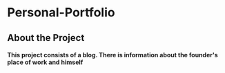 # Personal-Portfolio

## About the Project

#### This project consists of a blog. There is information about the founder's place of work and himself
